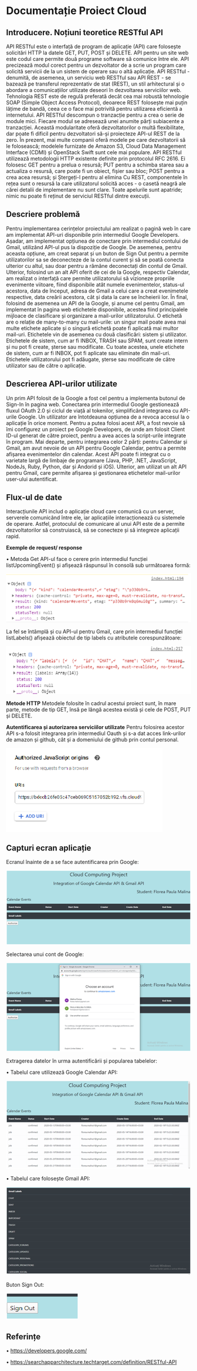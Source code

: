 # Documentație Proiect Cloud
##	Introducere. Noțiuni teoretice RESTful API
API RESTful este o interfață de program de aplicație (API) care folosește solicitări HTTP la datele GET, PUT, POST și DELETE. API pentru un site web este codul care permite două programe software să comunice între ele. API precizează modul corect pentru un dezvoltator de a scrie un program care solicită servicii de la un sistem de operare sau o altă aplicație.
API RESTful - denumită, de asemenea, un serviciu web RESTful sau API REST - se bazează pe transferul reprezentativ de stat (REST), un stil arhitectural și o abordare a comunicațiilor utilizate deseori în dezvoltarea serviciilor web.
Tehnologia REST este de regulă preferată decât cea mai robustă tehnologie SOAP (Simple Object Access Protocol), deoarece REST folosește mai puțin lățime de bandă, ceea ce o face mai potrivită pentru utilizarea eficientă a internetului.
API RESTful descompun o tranzacție pentru a crea o serie de module mici. Fiecare modul se adresează unei anumite părți subiacente a tranzacției. Această modularitate oferă dezvoltatorilor o multă flexibilitate, dar poate fi dificil pentru dezvoltatori să-și proiecteze API-ul REST de la zero. În prezent, mai multe companii oferă modele pe care dezvoltatorii să le folosească; modelele furnizate de Amazon S3, Cloud Data Management Interface (CDMI) și OpenStack Swift sunt cele mai populare.
API RESTful utilizează metodologii HTTP existente definite prin protocolul RFC 2616. Ei folosesc GET pentru a prelua o resursă; PUT pentru a schimba starea sau a actualiza o resursă, care poate fi un obiect, fișier sau bloc; POST pentru a crea acea resursă; și Ștergeți-l pentru al elimina
Cu REST, componentele în rețea sunt o resursă la care utilizatorul solicită acces - o casetă neagră ale cărei detalii de implementare nu sunt clare. Toate apelurile sunt apatride; nimic nu poate fi reținut de serviciul RESTful dintre execuții.

## **Descriere problemă**
Pentru implementarea cerințelor proiectului am realizat o pagină web în care am implementat API-uri disponibile prin intermediul Google Developers. Așadar, am implementat opțiunea de conectare prin intermediul contului de Gmail, utilizând API-ul pus la dispoziție de Google. De asemenea, pentru aceasta opțiune, am creat separat și un buton de Sign Out pentru a permite utilizatorilor sa se deconecteze de la contul curent și să se poată conecta ulterior cu altul, sau doar pentru a rămâne deconectați din contul de Gmail.
Ulterior, folosind un an alt API oferit de cei de la Google, respectiv Calendar, am realizat o interfață care permite utilizatorului să vizioneze propriile evenimente viitoare, fiind disponibile atât numele evenimentelor, status-ul acestora, data de început, adresa de Gmail a celui care a creat evenimetele respective, data creării acestora, cât și data la care se încheierii lor. 
În final, folosind de asemenea un API de la Google, și anume cel pentru Gmail, am implementat în pagina web etichetele disponibile, acestea fiind principalele mijloace de clasificare și organizare a mail-urilor utilizatorului. O etichetă are o relație de many-to-many cu mail-urile: un singur mail poate avea mai multe etichete aplicate și o singură etichetă poate fi aplicată mai multor mail-uri. Etichetele vin de asemenea cu două clasificări: sistem și utilizator. Etichetele de sistem, cum ar fi INBOX, TRASH sau SPAM, sunt create intern și nu pot fi create, șterse sau modificate. Cu toate acestea, unele etichete de sistem, cum ar fi INBOX, pot fi aplicate sau eliminate din mail-uri. Etichetele utilizatorului pot fi adăugate, șterse sau modificate de către utilizator sau de către o aplicație.

## **Descrierea API-urilor utilizate**
Un prim API folosit de la Google a fost cel pentru a implementa butonul de Sign-In în pagina web. Conectarea prin intermediul Google gestionează fluxul OAuth 2.0 și ciclul de viață al tokenilor, simplificând integrarea cu API-urile Google. Un utilizator are întotdeauna opțiunea de a revoca accesul la o aplicație în orice moment. Pentru a putea folosi acest API, a fost nevoie să îmi configurez un proiect pe Google Developers, de unde am folosit Client ID-ul generat de către proiect, pentru a avea acces la script-urile integrate în program. 
Mai departe, pentru integrarea celor 2 părți: pentru Calendar și Gmail, am avut nevoie de un API pentru Google Calendar, pentru a permite afișarea evenimentelor din calendar. Acest API poate fi integrat cu o varietate largă de limbaje de programare (Java, PHP, .NET, JavaScript, NodeJs, Ruby, Python, dar și Andorid și iOS). Ulterior, am utilizat un alt API pentru Gmail, care permite afișarea și gestionarea etichetelor mail-urilor user-ului autentificat.


## **Flux-ul de date**

Interacțiunile API includ o aplicație cloud care comunică cu un server, serverele comunicând între  ele, iar aplicațiile interacționează cu sistemele de operare. Astfel, protoculul de comunicare al unui API este de a permite dezvoltatorilor să construiască, să se conecteze și să integreze aplicații rapid. 

**Exemple de request/ response**

•	Metoda Get 
API-ul face o cerere prin intermediul funcției listUpcomingEvent() și afișează răspunsul în consolă sub următoarea formă:


![GitHub Logo](/Images/image1.png)


La fel se întâmplă și cu API-ul pentru Gmail, care prin intermediul funcției listLabels() afișează obiectul de tip labels cu atributele corespunzătoare:


![GitHub Logo](/Images/image2.png)


**Metode HTTP**
Metodele folosite în cadrul acestui proiect sunt, în mare parte, metode de tip GET, însă pe lângă acestea există și cele de POST, PUT și DELETE.

**Autentificarea și autorizarea serviciilor utilizate**
Pentru folosirea acestor API s-a folosit integrarea prin intermediul Oauth și s-a dat acces link-urilor de amazon și github, cât și a domeniului de github prin contul personal.


![GitHub Logo](/Images/image3.png)


## **Capturi ecran aplicație**
Ecranul înainte de a se face autentificarea prin Google: 


![GitHub Logo](/Images/image4.png)


Selectarea unui cont de Google:


![GitHub Logo](/Images/image5.png)


Extragerea datelor în urma autentificării și popularea tabelelor:

•	Tabelul care utilizează Google Calendar API:


![GitHub Logo](/Images/image6.png)


•	Tabelul care folosește Gmail API:


![GitHub Logo](/Images/image7.png)


Buton Sign Out:


![GitHub Logo](/Images/image8.png)


## **Referințe**

•	https://developers.google.com/

•	https://searchapparchitecture.techtarget.com/definition/RESTful-API

